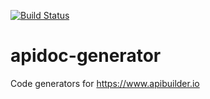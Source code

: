 [![Build Status](https://travis-ci.org/apicollective/apibuilder-generator.svg?branch=master)](https://travis-ci.org/apicollective/apibuilder-generator)

apidoc-generator
================
Code generators for https://www.apibuilder.io
